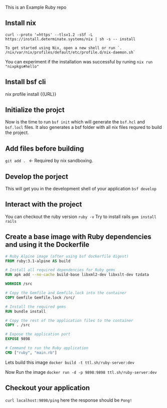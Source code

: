 This is an Example Ruby repo

## Install nix
```
curl --proto '=https' --tlsv1.2 -sSf -L https://install.determinate.systems/nix | sh -s -- install

```

```
To get started using Nix, open a new shell or run `. /nix/var/nix/profiles/default/etc/profile.d/nix-daemon.sh`
```
You can experiment if the installation was successful by runing `nix run "nixpkgs#hello"`
## Install bsf cli 
nix profile install {{URL}}


## Initialize the projct
Now is the time to run `bsf init` which will generate the `bsf.hcl` and `bsf.locl` files. It also generates a bsf folder with all nix files requred to build the project. 

## Add files before building 
`git add . ` <- Required by nix sandboxing.

## Develop the porject
This will get you in the development shell of your application
`bsf develop`

## Interact with the project
You can checkout the ruby version
`ruby -v`
Try to install rails
`gem install rails`

## Create a base image with Ruby dependencies and using it the Dockerfile
```Dockerfile
# Ruby Alpine image (after using bsf dockerfile digest)
FROM ruby:3.1-alpine AS build

# Install all required dependencies for Ruby gems
RUN apk add --no-cache build-base libxml2-dev libxslt-dev tzdata

WORKDIR /src

# Copy the Gemfile and Gemfile.lock into the container
COPY Gemfile Gemfile.lock /src/

# Install the required gems
RUN bundle install

# Copy the rest of the application files to the container
COPY . /src

# Expose the application port
EXPOSE 9898

# Command to run the Ruby application
CMD ["ruby", "main.rb"]
```

Lets build this image
`docker build -t ttl.sh/ruby-server:dev`

Now Run the image
`docker run -d -p 9898:9898 ttl.sh/ruby-server:dev`

## Checkout your application
`curl localhost:9898/ping` here the response should be `Pong!`